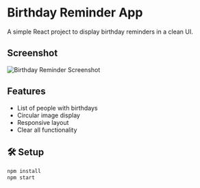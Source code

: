 # Birthday Reminder App 

A simple React project to display birthday reminders in a clean UI.

## Screenshot


![Birthday Reminder Screenshot](./screenshot.png)


##  Features

- List of people with birthdays
- Circular image display
- Responsive layout
- Clear all functionality

## 🛠️ Setup

```bash
npm install
npm start
